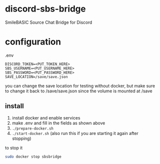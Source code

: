 # discord-sbs-bridge
 SmileBASIC Source Chat Bridge for Discord

# configuration
.env
```
DISCORD_TOKEN=<PUT_TOKEN_HERE>
SBS_USERNAME=<PUT_USERNAME_HERE>
SBS_PASSWORD=<PUT_PASSWORD_HERE>
SAVE_LOCATION=/save/save.json
```

you can change the save location for testing without docker, but make sure
to change it back to /save/save.json since the volume is mounted at /save

## install
1. install docker and enable services
2. make .env and fill in the fields as shown above 
3. `./prepare-docker.sh`
4. `./start-docker.sh` (also run this if you are starting it again after stopping)

to stop it
```sh
sudo docker stop sbsbridge
```